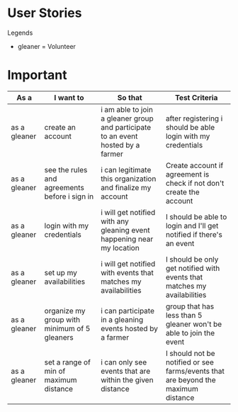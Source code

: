 # User Stories
Legends
- gleaner = Volunteer
  
# Important
| As a | I want to | So that | Test Criteria | 
| ----------- | ----------- | ----------- | ----------- | 
| as a gleaner | create an account | i am able to join a gleaner group and participate to an event hosted by a farmer| after registering i should be able login with my credentials |
| as a gleaner | see the rules and agreements before i sign in | i can legitimate this organization and finalize my account | Create account if agreement is check if not don't create the account |
| as a gleaner | login with my credentials | i will get notified with any gleaning event happening near my location | I should be able to login and I'll get notified if there's an event |
| as a gleaner | set up my availabilities | i will get notified with events that matches my availabilities  | I should be only get notified with events that matches my availabilities |
| as a gleaner | organize my group with minimum of 5 gleaners | i can participate in a gleaning events hosted by a farmer | group that has less than 5 gleaner won't be able to join the event |
| as a gleaner | set a range of min of maximum distance | i can only see events that are within the given distance | I should not be notified or see farms/events that are beyond the maximum distance |
